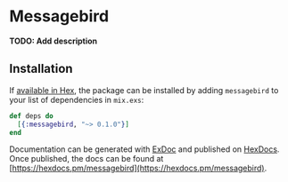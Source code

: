 # Messagebird

**TODO: Add description**

## Installation

If [available in Hex](https://hex.pm/docs/publish), the package can be installed
by adding `messagebird` to your list of dependencies in `mix.exs`:

```elixir
def deps do
  [{:messagebird, "~> 0.1.0"}]
end
```

Documentation can be generated with [ExDoc](https://github.com/elixir-lang/ex_doc)
and published on [HexDocs](https://hexdocs.pm). Once published, the docs can
be found at [https://hexdocs.pm/messagebird](https://hexdocs.pm/messagebird).

